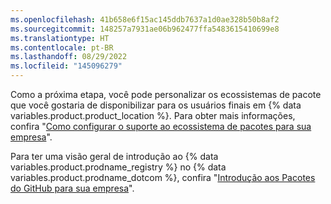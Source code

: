 ```yaml
---
ms.openlocfilehash: 41b658e6f15ac145ddb7637a1d0ae328b50b8af2
ms.sourcegitcommit: 148257a7931ae06b962477ffa5483615410699e8
ms.translationtype: HT
ms.contentlocale: pt-BR
ms.lasthandoff: 08/29/2022
ms.locfileid: "145096279"
---
```

Como a próxima etapa, você pode personalizar os ecossistemas de pacote que você gostaria de disponibilizar para os usuários finais em {% data variables.product.product_location %}. Para obter mais informações, confira "[Como configurar o suporte ao ecossistema de pacotes para sua empresa](/admin/packages/configuring-package-ecosystem-support-for-your-enterprise)".

Para ter uma visão geral de introdução ao {% data variables.product.prodname_registry %} no {% data variables.product.prodname_dotcom %}, confira "[Introdução aos Pacotes do GitHub para sua empresa](/admin/packages/getting-started-with-github-packages-for-your-enterprise)".
